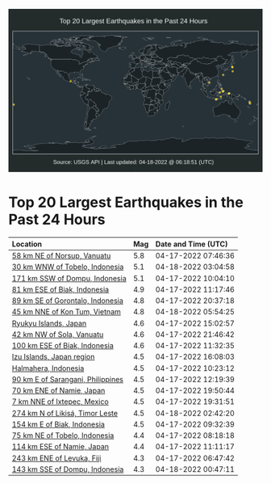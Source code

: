 ![Map](./map.png)

# Top 20 Largest Earthquakes in the Past 24 Hours

| Location | Mag | Date and Time (UTC) |
|:---|:---|:---|
| [58 km NE of Norsup, Vanuatu](https://earthquake.usgs.gov/earthquakes/eventpage/us7000h2u9) | 5.8 | 04-17-2022 07:46:36 |
| [30 km WNW of Tobelo, Indonesia](https://earthquake.usgs.gov/earthquakes/eventpage/us7000h307) | 5.1 | 04-18-2022 03:04:58 |
| [171 km SSW of Dompu, Indonesia](https://earthquake.usgs.gov/earthquakes/eventpage/us7000h2vg) | 5.1 | 04-17-2022 10:04:10 |
| [81 km ESE of Biak, Indonesia](https://earthquake.usgs.gov/earthquakes/eventpage/us7000h2vy) | 4.9 | 04-17-2022 11:17:46 |
| [89 km SE of Gorontalo, Indonesia](https://earthquake.usgs.gov/earthquakes/eventpage/us7000h2yi) | 4.8 | 04-17-2022 20:37:18 |
| [45 km NNE of Kon Tum, Vietnam](https://earthquake.usgs.gov/earthquakes/eventpage/us7000h30q) | 4.8 | 04-18-2022 05:54:25 |
| [Ryukyu Islands, Japan](https://earthquake.usgs.gov/earthquakes/eventpage/us7000h2wv) | 4.6 | 04-17-2022 15:02:57 |
| [42 km NW of Sola, Vanuatu](https://earthquake.usgs.gov/earthquakes/eventpage/us7000h2yq) | 4.6 | 04-17-2022 21:46:42 |
| [100 km ESE of Biak, Indonesia](https://earthquake.usgs.gov/earthquakes/eventpage/us7000h2w1) | 4.6 | 04-17-2022 11:32:35 |
| [Izu Islands, Japan region](https://earthquake.usgs.gov/earthquakes/eventpage/us7000h2x7) | 4.5 | 04-17-2022 16:08:03 |
| [Halmahera, Indonesia](https://earthquake.usgs.gov/earthquakes/eventpage/us7000h2vu) | 4.5 | 04-17-2022 10:23:12 |
| [90 km E of Sarangani, Philippines](https://earthquake.usgs.gov/earthquakes/eventpage/us7000h2wb) | 4.5 | 04-17-2022 12:19:39 |
| [70 km ENE of Namie, Japan](https://earthquake.usgs.gov/earthquakes/eventpage/us7000h2y6) | 4.5 | 04-17-2022 19:50:44 |
| [7 km NNE of Ixtepec, Mexico](https://earthquake.usgs.gov/earthquakes/eventpage/us7000h2y1) | 4.5 | 04-17-2022 19:31:51 |
| [274 km N of Likisá, Timor Leste](https://earthquake.usgs.gov/earthquakes/eventpage/us7000h302) | 4.5 | 04-18-2022 02:42:20 |
| [154 km E of Biak, Indonesia](https://earthquake.usgs.gov/earthquakes/eventpage/us7000h2v7) | 4.5 | 04-17-2022 09:32:39 |
| [75 km NE of Tobelo, Indonesia](https://earthquake.usgs.gov/earthquakes/eventpage/us7000h2ux) | 4.4 | 04-17-2022 08:18:18 |
| [114 km ESE of Namie, Japan](https://earthquake.usgs.gov/earthquakes/eventpage/us7000h2vx) | 4.4 | 04-17-2022 11:11:17 |
| [243 km ENE of Levuka, Fiji](https://earthquake.usgs.gov/earthquakes/eventpage/us7000h2tw) | 4.3 | 04-17-2022 06:47:42 |
| [143 km SSE of Dompu, Indonesia](https://earthquake.usgs.gov/earthquakes/eventpage/us7000h2zm) | 4.3 | 04-18-2022 00:47:11 |
